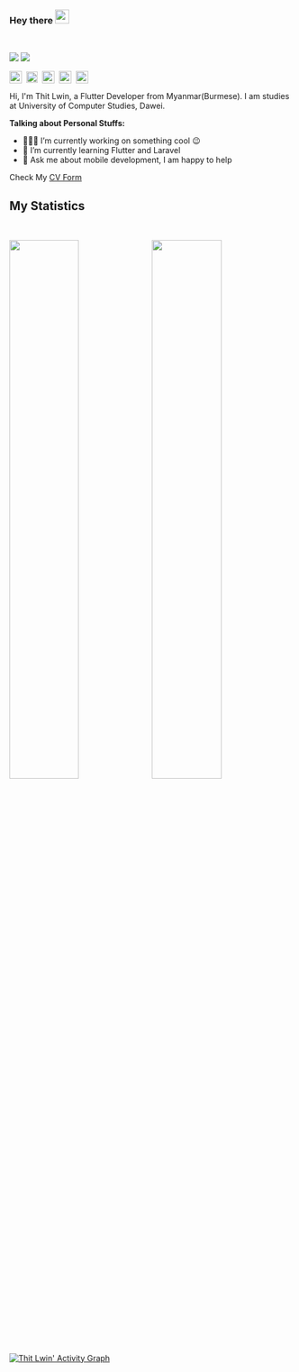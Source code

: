 ### Hey there <img src="https://media.giphy.com/media/hvRJCLFzcasrR4ia7z/giphy.gif" width="25px">

<br />

![](https://visitor-badge.glitch.me/badge?page_id=thitlwincoder.thitlwincoder)
![](https://komarev.com/ghpvc/?username=thitlwincoder)

<a href="https://www.facebook.com/thitlwincoder"><img align="center" alt="Facebook" width="22px" src="https://cdn.jsdelivr.net/npm/simple-icons@3.0.1/icons/facebook.svg" /></a>&nbsp;
<a href="https://linkedin.com/in/thitlwincoder" target="blank"><img align="center" src="https://cdn.jsdelivr.net/npm/simple-icons@3.0.1/icons/linkedin.svg" alt="LinkedIn" height="20" width="20" /></a>&nbsp;
<a href="https://www.freelancer.com/u/thitlwincoder"><img align="center" alt="Freelancer" width="22px" src="https://cdn.jsdelivr.net/npm/simple-icons@3.0.1/icons/freelancer.svg" /></a>&nbsp;
<a href="https://paypal.me/thitlwin312"><img align="center" alt="Paypal" width="22px" src="https://cdn.jsdelivr.net/npm/simple-icons@3.0.1/icons/paypal.svg" /></a>&nbsp;
<a href="https://www.buymeacoffee.com/thitlwincoder"><img align="center" alt="Buy Me A Coffee" width="22px" src="https://cdn.jsdelivr.net/npm/simple-icons@3.0.1/icons/buymeacoffee.svg" /></a>

Hi, I'm Thit Lwin, a Flutter Developer from Myanmar(Burmese). I am studies at University of Computer Studies, Dawei.

**Talking about Personal Stuffs:**

- 👨🏽‍💻 I’m currently working on something cool :wink:
- 🌱 I’m currently learning Flutter and Laravel
- 💬 Ask me about mobile development, I am happy to help

Check My [CV Form](https://thitlwincoder.github.io)


## My Statistics

<br/>
<p align="left">
  <img width="49.5%" src="https://github-readme-stats.vercel.app/api?username=thitlwincoder&show_icons=true&theme=gruvbox&hide_border=true" />
    <img width="49.5%" src="https://github-readme-streak-stats.herokuapp.com/?user=thitlwincoder&theme=gruvbox&hide_border=true" />
</p>
<br>

[![Thit Lwin' Activity Graph](https://activity-graph.herokuapp.com/graph?username=thitlwincoder&custom_title=Thit%20Lwin's%20Contribution%20Graph&theme=gruvbox&bg_color=282828&hide_border=true&line=d1a01f&point=c58545)](https://github.com/thitlwincoder)
